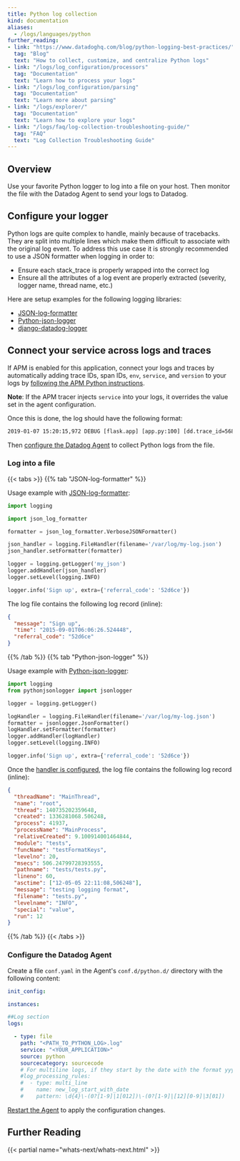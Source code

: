 ```yaml
---
title: Python log collection
kind: documentation
aliases:
  - /logs/languages/python
further_reading:
- link: "https://www.datadoghq.com/blog/python-logging-best-practices/"
  tag: "Blog"
  text: "How to collect, customize, and centralize Python logs"
- link: "/logs/log_configuration/processors"
  tag: "Documentation"
  text: "Learn how to process your logs"
- link: "/logs/log_configuration/parsing"
  tag: "Documentation"
  text: "Learn more about parsing"
- link: "/logs/explorer/"
  tag: "Documentation"
  text: "Learn how to explore your logs"
- link: "/logs/faq/log-collection-troubleshooting-guide/"
  tag: "FAQ"
  text: "Log Collection Troubleshooting Guide"
---
```


## Overview

Use your favorite Python logger to log into a file on your host. Then monitor the file with the Datadog Agent to send your logs to Datadog.

## Configure your logger

Python logs are quite complex to handle, mainly because of tracebacks. They are split into multiple lines which make them difficult to associate with the original log event.
To address this use case it is strongly recommended to use a JSON formatter when logging in order to:

* Ensure each stack_trace is properly wrapped into the correct log
* Ensure all the attributes of a log event are properly extracted (severity, logger name, thread name, etc.)

Here are setup examples for the following logging libraries:

* [JSON-log-formatter][1]
* [Python-json-logger][2]
* [django-datadog-logger][3]

## Connect your service across logs and traces

If APM is enabled for this application, connect your logs and traces by automatically adding trace IDs, span IDs, `env`, `service`, and `version` to your logs by [following the APM Python instructions][4].

**Note**: If the APM tracer injects `service` into your logs, it overrides the value set in the agent configuration.

Once this is done, the log should have the following format:

```xml
2019-01-07 15:20:15,972 DEBUG [flask.app] [app.py:100] [dd.trace_id=5688176451479556031 dd.span_id=4663104081780224235] - this is an example
```

Then [configure the Datadog Agent](#configure-the-datadog-agent) to collect Python logs from the file.

### Log into a file

{{< tabs >}}
{{% tab "JSON-log-formatter" %}}

Usage example with [JSON-log-formatter][1]:

```python
import logging

import json_log_formatter

formatter = json_log_formatter.VerboseJSONFormatter()

json_handler = logging.FileHandler(filename='/var/log/my-log.json')
json_handler.setFormatter(formatter)

logger = logging.getLogger('my_json')
logger.addHandler(json_handler)
logger.setLevel(logging.INFO)

logger.info('Sign up', extra={'referral_code': '52d6ce'})
```

The log file contains the following log record (inline):

```json
{
  "message": "Sign up",
  "time": "2015-09-01T06:06:26.524448",
  "referral_code": "52d6ce"
}
```

[1]: https://pypi.python.org/pypi/JSON-log-formatter/0.1.0
{{% /tab %}}
{{% tab "Python-json-logger" %}}

Usage example with [Python-json-logger][1]:

```python
import logging
from pythonjsonlogger import jsonlogger

logger = logging.getLogger()

logHandler = logging.FileHandler(filename='/var/log/my-log.json')
formatter = jsonlogger.JsonFormatter()
logHandler.setFormatter(formatter)
logger.addHandler(logHandler)
logger.setLevel(logging.INFO)

logger.info('Sign up', extra={'referral_code': '52d6ce'})
```

Once the [handler is configured][2], the log file contains the following log record (inline):

```json
{
  "threadName": "MainThread",
  "name": "root",
  "thread": 140735202359648,
  "created": 1336281068.506248,
  "process": 41937,
  "processName": "MainProcess",
  "relativeCreated": 9.100914001464844,
  "module": "tests",
  "funcName": "testFormatKeys",
  "levelno": 20,
  "msecs": 506.24799728393555,
  "pathname": "tests/tests.py",
  "lineno": 60,
  "asctime": ["12-05-05 22:11:08,506248"],
  "message": "testing logging format",
  "filename": "tests.py",
  "levelname": "INFO",
  "special": "value",
  "run": 12
}
```

[1]: https://github.com/madzak/python-json-logger
[2]: https://github.com/madzak/python-json-logger#customizing-fields
{{% /tab %}}
{{< /tabs >}}

### Configure the Datadog Agent

Create a file `conf.yaml` in the Agent's `conf.d/python.d/` directory with the following content:

```yaml
init_config:

instances:

##Log section
logs:

  - type: file
    path: "<PATH_TO_PYTHON_LOG>.log"
    service: "<YOUR_APPLICATION>"
    source: python
    sourcecategory: sourcecode
    # For multiline logs, if they start by the date with the format yyyy-mm-dd uncomment the following processing rule
    #log_processing_rules:
    #  - type: multi_line
    #    name: new_log_start_with_date
    #    pattern: \d{4}\-(0?[1-9]|1[012])\-(0?[1-9]|[12][0-9]|3[01])
```

[Restart the Agent][5] to apply the configuration changes.

## Further Reading

{{< partial name="whats-next/whats-next.html" >}}

[1]: https://pypi.python.org/pypi/JSON-log-formatter/0.1.0
[2]: https://github.com/madzak/python-json-logger
[3]: https://pypi.org/project/django-datadog-logger/
[4]: /tracing/connect_logs_and_traces/python
[5]: /agent/guide/agent-commands/
